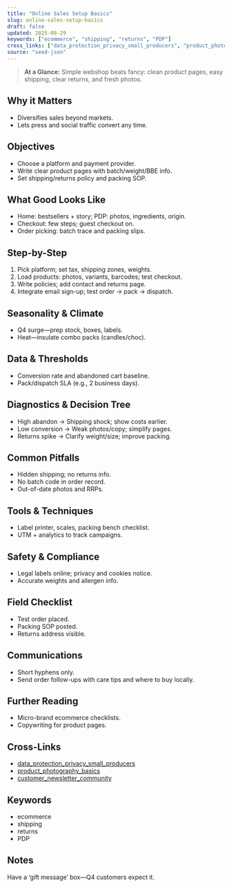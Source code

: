 ```yaml
---
title: "Online Sales Setup Basics"
slug: online-sales-setup-basics
draft: false
updated: 2025-09-29
keywords: ["ecommerce", "shipping", "returns", "PDP"]
cross_links: ["data_protection_privacy_small_producers", "product_photography_basics", "customer_newsletter_community"]
source: "seed-json"
---
```


> **At a Glance:** Simple webshop beats fancy: clean product pages, easy shipping, clear returns, and fresh photos.

## Why it Matters
- Diversifies sales beyond markets.
- Lets press and social traffic convert any time.

## Objectives
- Choose a platform and payment provider.
- Write clear product pages with batch/weight/BBE info.
- Set shipping/returns policy and packing SOP.

## What Good Looks Like
- Home: bestsellers + story; PDP: photos, ingredients, origin.
- Checkout: few steps; guest checkout on.
- Order picking: batch trace and packing slips.

## Step-by-Step
1) Pick platform; set tax, shipping zones, weights.
2) Load products: photos, variants, barcodes; test checkout.
3) Write policies; add contact and returns page.
4) Integrate email sign-up; test order → pack → dispatch.

## Seasonality & Climate
- Q4 surge—prep stock, boxes, labels.
- Heat—insulate combo packs (candles/choc).

## Data & Thresholds
- Conversion rate and abandoned cart baseline.
- Pack/dispatch SLA (e.g., 2 business days).

## Diagnostics & Decision Tree
- High abandon -> Shipping shock; show costs earlier.
- Low conversion -> Weak photos/copy; simplify pages.
- Returns spike -> Clarify weight/size; improve packing.

## Common Pitfalls
- Hidden shipping; no returns info.
- No batch code in order record.
- Out-of-date photos and RRPs.

## Tools & Techniques
- Label printer, scales, packing bench checklist.
- UTM + analytics to track campaigns.

## Safety & Compliance
- Legal labels online; privacy and cookies notice.
- Accurate weights and allergen info.

## Field Checklist
- Test order placed.
- Packing SOP posted.
- Returns address visible.

## Communications
- Short hyphens only.
- Send order follow-ups with care tips and where to buy locally.

## Further Reading
- Micro-brand ecommerce checklists.
- Copywriting for product pages.

## Cross-Links
- [data_protection_privacy_small_producers](/topics/data-protection-privacy-small-producers/)
- [product_photography_basics](/topics/product-photography-basics/)
- [customer_newsletter_community](/topics/customer-newsletter-community/)

## Keywords
- ecommerce
- shipping
- returns
- PDP

## Notes
Have a ‘gift message’ box—Q4 customers expect it.
